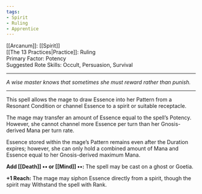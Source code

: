 ```yaml
---
tags:
- Spirit
- Ruling
- Apprentice
---
```


[[Arcanum]]: [[Spirit]]\
[[The 13 Practices|Practice]]: Ruling\
Primary Factor: Potency\
Suggested Rote Skills: Occult, Persuasion, Survival

---

_A wise master knows that sometimes she must reward rather than punish._

---

This spell allows the mage to draw Essence into her Pattern from a Resonant Condition or channel Essence to a spirit or suitable receptacle.

The mage may transfer an amount of Essence equal to the spell’s Potency. However, she cannot channel more Essence per turn than her Gnosis-derived Mana per turn rate.

Essence stored within the mage’s Pattern remains even after the Duration expires; however, she can only hold a combined amount of Mana and Essence equal to her Gnosis-derived maximum Mana.

**Add [[Death]] •• or [[Mind]] ••:** The spell may be cast on a ghost or Goetia.

**+1 Reach:** The mage may siphon Essence directly from a spirit, though the spirit may Withstand the spell with Rank.